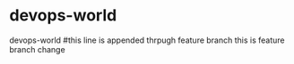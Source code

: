 # devops-world
devops-world
#this line is appended thrpugh feature branch
this is feature branch change

